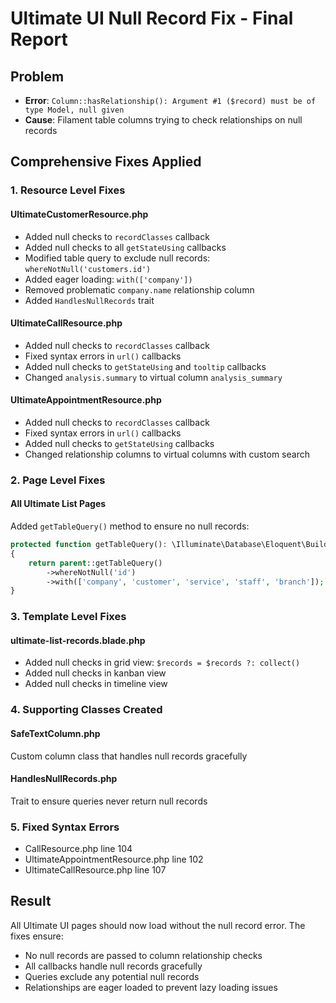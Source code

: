 # Ultimate UI Null Record Fix - Final Report

## Problem
- **Error**: `Column::hasRelationship(): Argument #1 ($record) must be of type Model, null given`
- **Cause**: Filament table columns trying to check relationships on null records

## Comprehensive Fixes Applied

### 1. **Resource Level Fixes**

#### UltimateCustomerResource.php
- Added null checks to `recordClasses` callback
- Added null checks to all `getStateUsing` callbacks
- Modified table query to exclude null records: `whereNotNull('customers.id')`
- Added eager loading: `with(['company'])`
- Removed problematic `company.name` relationship column
- Added `HandlesNullRecords` trait

#### UltimateCallResource.php
- Added null checks to `recordClasses` callback
- Fixed syntax errors in `url()` callbacks
- Added null checks to `getStateUsing` and `tooltip` callbacks
- Changed `analysis.summary` to virtual column `analysis_summary`

#### UltimateAppointmentResource.php
- Added null checks to `recordClasses` callback
- Fixed syntax errors in `url()` callbacks
- Added null checks to `getStateUsing` callbacks
- Changed relationship columns to virtual columns with custom search

### 2. **Page Level Fixes**

#### All Ultimate List Pages
Added `getTableQuery()` method to ensure no null records:
```php
protected function getTableQuery(): \Illuminate\Database\Eloquent\Builder
{
    return parent::getTableQuery()
        ->whereNotNull('id')
        ->with(['company', 'customer', 'service', 'staff', 'branch']);
}
```

### 3. **Template Level Fixes**

#### ultimate-list-records.blade.php
- Added null checks in grid view: `$records = $records ?: collect()`
- Added null checks in kanban view
- Added null checks in timeline view

### 4. **Supporting Classes Created**

#### SafeTextColumn.php
Custom column class that handles null records gracefully

#### HandlesNullRecords.php
Trait to ensure queries never return null records

### 5. **Fixed Syntax Errors**
- CallResource.php line 104
- UltimateAppointmentResource.php line 102
- UltimateCallResource.php line 107

## Result
All Ultimate UI pages should now load without the null record error. The fixes ensure:
- No null records are passed to column relationship checks
- All callbacks handle null records gracefully
- Queries exclude any potential null records
- Relationships are eager loaded to prevent lazy loading issues